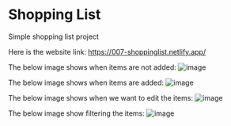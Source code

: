 # Shopping List 

Simple shopping list project

Here is the website link: 
https://007-shoppinglist.netlify.app/

The below image shows when items are not added:
![image](https://github.com/user-attachments/assets/88980a78-6343-4eb9-a5fc-f0adefbd6151)

The below image shows when items are added:
![image](https://github.com/user-attachments/assets/cc37df58-05f0-4e30-961d-824008099ba7)


The below image shows when we want to edit the items:
![image](https://github.com/user-attachments/assets/f6a1daef-2ef5-4d53-b76e-8157a095c617)

The below image show filtering the items:
![image](https://github.com/user-attachments/assets/255ab6e1-10b1-4bfe-bc27-af0117094ae8)








